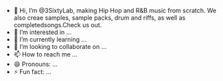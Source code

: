 - 👋 Hi, I’m @3SixtyLab, making Hip Hop and R&B music from scratch. We also creae samples, sample packs, drum and riffs, as well as completedsongs.Check us out.
- 👀 I’m interested in ...
- 🌱 I’m currently learning ...
- 💞️ I’m looking to collaborate on ...
- 📫 How to reach me ...
- 😄 Pronouns: ...
- ⚡ Fun fact: ...

<!---
3SixtyLab/3SixtyLab is a ✨ special ✨ repository because its `README.md` (this file) appears on your GitHub profile.
You can click the Preview link to take a look at your changes.
--->
